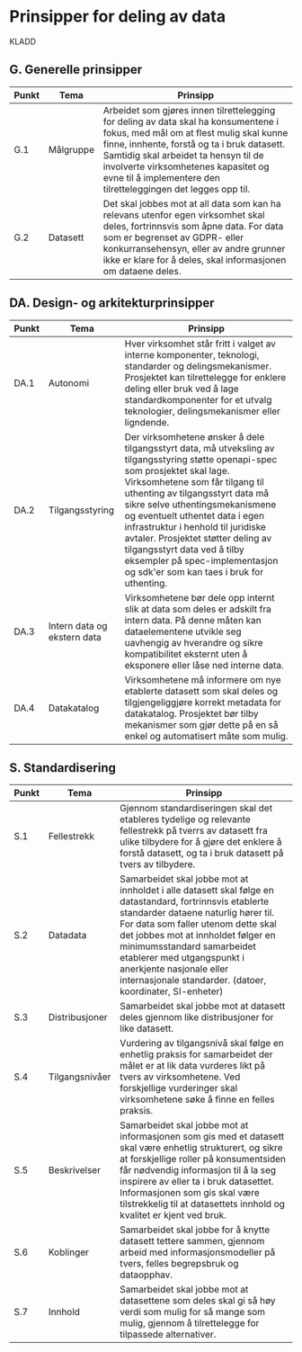 # Prinsipper for deling av data

KLADD


## G. Generelle prinsipper

| Punkt | Tema | Prinsipp |
| ------- | ------- | ------- |
| G.1 | Målgruppe | Arbeidet som gjøres innen tilrettelegging for deling av data skal ha konsumentene i fokus, med mål om at flest mulig skal kunne finne, innhente, forstå og ta i bruk datasett. Samtidig skal arbeidet ta hensyn til de involverte virksomhetenes kapasitet og evne til å implementere den tilretteleggingen det legges opp til. |
| G.2 | Datasett | Det skal jobbes mot at all data som kan ha relevans utenfor egen virksomhet skal deles, fortrinnsvis som åpne data. For data som er begrenset av GDPR- eller konkurransehensyn, eller av andre grunner ikke er klare for å deles, skal informasjonen om dataene deles. |



## DA. Design- og arkitekturprinsipper

| Punkt | Tema | Prinsipp |
| ------- | ------- | ------- |
| DA.1 | Autonomi | Hver virksomhet står fritt i valget av interne komponenter, teknologi, standarder og delingsmekanismer. Prosjektet kan tilrettelegge for enklere deling eller bruk ved å lage standardkomponenter for et utvalg teknologier, delingsmekanismer eller ligndende. |
| DA.2 | Tilgangsstyring | Der virksomhetene ønsker å dele tilgangsstyrt data, må utveksling av tilgangsstyring støtte openapi-spec som prosjektet skal lage. Virksomhetene som får tilgang til uthenting av tilgangsstyrt data må sikre selve uthentingsmekanismene og eventuelt uthentet data i egen infrastruktur i henhold til juridiske avtaler. Prosjektet støtter deling av tilgangsstyrt data ved å tilby eksempler på spec-implementasjon og sdk'er som kan taes i bruk for uthenting.|
| DA.3 | Intern data og ekstern data  | Virksomhetene bør dele opp internt slik at data som deles er adskilt fra intern data. På denne måten kan dataelementene utvikle seg uavhengig av hverandre og sikre kompatibilitet eksternt uten å eksponere eller låse ned interne data. |
| DA.4 | Datakatalog | Virksomhetene må informere om nye etablerte datasett som skal deles og tilgjengeliggjøre korrekt metadata for datakatalog. Prosjektet bør tilby mekanismer som gjør dette på en så enkel og automatisert måte som mulig. |


## S. Standardisering

| Punkt | Tema | Prinsipp |
| ------- | ------- | ------- |
| S.1 | Fellestrekk | Gjennom standardiseringen skal det etableres tydelige og relevante fellestrekk på tverrs av datasett fra ulike tilbydere for å gjøre det enklere å forstå datasett, og ta i bruk datasett på tvers av tilbydere. |
| S.2 | Datadata | Samarbeidet skal jobbe mot at innholdet i alle datasett skal følge en datastandard, fortrinnsvis etablerte standarder dataene naturlig hører til. For data som faller utenom dette skal det jobbes mot at innholdet følger en minimumsstandard samarbeidet etablerer med utgangspunkt i anerkjente nasjonale eller internasjonale standarder. (datoer, koordinater, SI-enheter) |
| S.3 | Distribusjoner | Samarbeidet skal jobbe mot at datasett deles gjennom like distribusjoner for like datasett. |
| S.4 | Tilgangsnivåer | Vurdering av tilgangsnivå skal følge en enhetlig praksis for samarbeidet der målet er at lik data vurderes likt på tvers av virksomhetene. Ved forskjellige vurderinger skal virksomhetene søke å finne en felles praksis. |
| S.5 | Beskrivelser | Samarbeidet skal jobbe mot at informasjonen som gis med et datasett skal være enhetlig strukturert, og sikre at forskjellige roller på konsumentsiden får nødvendig informasjon til å la seg inspirere av eller ta i bruk datasettet. Informasjonen som gis skal være tilstrekkelig til at datasettets innhold og kvalitet er kjent ved bruk. |
| S.6 | Koblinger | Samarbeidet skal jobbe for å knytte datasett tettere sammen, gjennom arbeid med informasjonsmodeller på tvers, felles begrepsbruk og dataopphav. |
| S.7 | Innhold | Samarbeidet skal jobbe mot at datasettene som deles skal gi så høy verdi som mulig for så mange som mulig, gjennom å tilrettelegge for tilpassede alternativer. |

